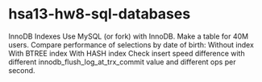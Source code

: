 # hsa13-hw8-sql-databases
InnoDB Indexes Use MySQL (or fork) with InnoDB. Make a table for 40M users. Compare performance of selections by date of birth: Without index With BTREE index With HASH index Check insert speed difference with different innodb_flush_log_at_trx_commit value and different ops per second.
